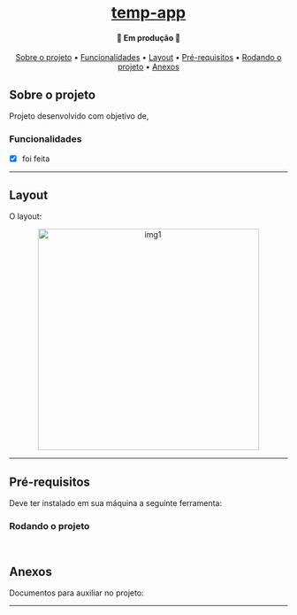<h1 align="center">
    <a href="#" alt="">temp-app</a>
</h1>

<h4 align="center">
	🚧 Em produção 🚧
</h4>

<p align="center">
 <a href="#sobre-o-projeto">Sobre o projeto</a> •
 <a href="#funcionalidades">Funcionalidades</a> • 
 <a href="#layout">Layout</a> • 
 <a href="#pré-requisitos">Pré-requisitos</a> •
 <a href="#rodando-o-projeto">Rodando o projeto</a> •
 <a href="#anexos">Anexos</a>
</p>

## Sobre o projeto
Projeto desenvolvido com objetivo de, 


### Funcionalidades
- [x] foi feita

---
## Layout
O layout:

<p align="center" style="display: flex; align-items: flex-start; justify-content: center;">
  <img alt="img1" title="#img1" src="./assets" width="400px">
</p>

---
## Pré-requisitos
Deve ter instalado em sua máquina a seguinte ferramenta:

### Rodando o projeto
```bash



```
## Anexos
Documentos para auxiliar no projeto:


---